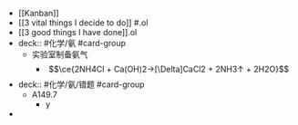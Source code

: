 - [[Kanban]]
- [[3 vital things I decide to do]] #.ol
- [[3 good things I have done]].ol
- deck:: #化学/氨 #card-group
	- 实验室制备氨气
		- $$\ce{2NH4Cl + Ca(OH)2->[\Delta]CaCl2 + 2NH3↑ + 2H2O}$$
- deck:: #化学/氨/错题 #card-group
	- A149.7
		- y
-